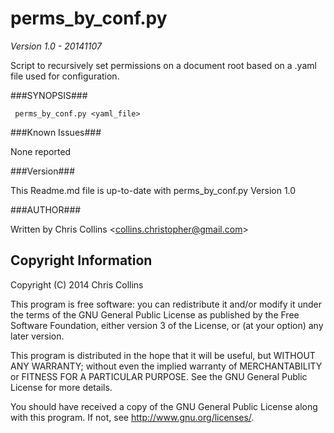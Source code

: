 perms_by_conf.py
==============

_Version 1.0 - 20141107_

Script to recursively set permissions on a document root based on a .yaml file used for configuration.

###SYNOPSIS###

     perms_by_conf.py <yaml_file> 

###Known Issues###

None reported

###Version###

This Readme.md file is up-to-date with perms_by_conf.py Version 1.0

###AUTHOR###

Written by Chris Collins \<collins.christopher@gmail.com\>

Copyright Information
---------------------

Copyright (C) 2014 Chris Collins

This program is free software: you can redistribute it and/or modify it under the terms of the GNU General Public License as published by the Free Software Foundation, either version 3 of the License, or (at your option) any later version.

This program is distributed in the hope that it will be useful, but WITHOUT ANY WARRANTY; without even the implied warranty of MERCHANTABILITY or FITNESS FOR A PARTICULAR PURPOSE. See the GNU General Public License for more details.

You should have received a copy of the GNU General Public License along with this program. If not, see http://www.gnu.org/licenses/.

